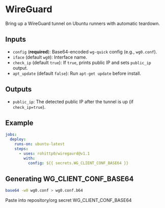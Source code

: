 # WireGuard

Bring up a WireGuard tunnel on Ubuntu runners with automatic teardown.

## Inputs

- `config` (**required**): Base64-encoded `wg-quick` config (e.g., `wg0.conf`).
- `iface` (default `wg0`): Interface name.
- `check_ip` (default `true`): If `true`, prints public IP and sets `public_ip` output.
- `apt_update` (default `false`): Run `apt-get update` before install.

## Outputs

- `public_ip`: The detected public IP after the tunnel is up (if `check_ip=true`).

## Example

```yaml
jobs:
  deploy:
    runs-on: ubuntu-latest
    steps:
      - uses: rohittp0/wiregaurd@v1.1
        with:
          config: ${{ secrets.WG_CLIENT_CONF_BASE64 }}
```

## Generating WG_CLIENT_CONF_BASE64

```bash
base64 -w0 wg0.conf > wg0.conf.b64
```

Paste into repository/org secret WG_CLIENT_CONF_BASE64
